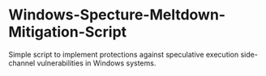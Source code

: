 # Windows-Specture-Meltdown-Mitigation-Script
Simple script to implement protections against speculative execution side-channel vulnerabilities in Windows systems.
